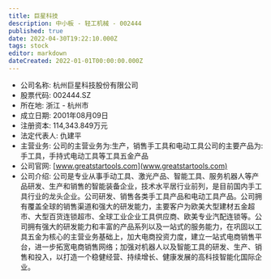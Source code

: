 ```yaml
---
title: 巨星科技
description: 中小板 - 轻工机械 - 002444
published: true
date: 2022-04-30T19:22:10.000Z
tags: stock
editor: markdown
dateCreated: 2022-01-01T00:00:00.000Z
---
```


- 公司名称: 杭州巨星科技股份有限公司
- 股票代码: 002444.SZ
- 所在地: 浙江 - 杭州市
- 成立日期: 2001年08月09日
- 注册资本: 114,343.849万元
- 法定代表人: 仇建平
- 主营业务: 公司的主营业务为:生产，销售手工具和电动工具公司的主要产品为:手工具，手持式电动工具等工具五金产品
- 公司官网: [www.greatstartools.com](www.greatstartools.com)
- 公司介绍: 公司是专业从事手动工具、激光产品、智能工具、服务机器人等产品研发、生产和销售的智能装备企业，技术水平居行业前列，是目前国内手工具行业的龙头企业。公司研发、销售各类手工具产品和电动工具产品。公司拥有覆盖全球的销售渠道和强大的研发能力，主要客户为欧美大型建材五金超市、大型百货连锁超市、全球工业企业工具供应商、欧美专业汽配连锁等。公司拥有强大的研发能力和丰富的产品系列以及一站式的服务能力，在巩固以工具五金为核心的主营业务基础上，加大电商投资力度，建立一站式电商销售平台，进一步拓宽电商销售网络；加强对机器人以及智能工具的研发、生产、销售和投入，以打造一个稳健经营、持续增长、健康发展的高科技智能化国际企业。


